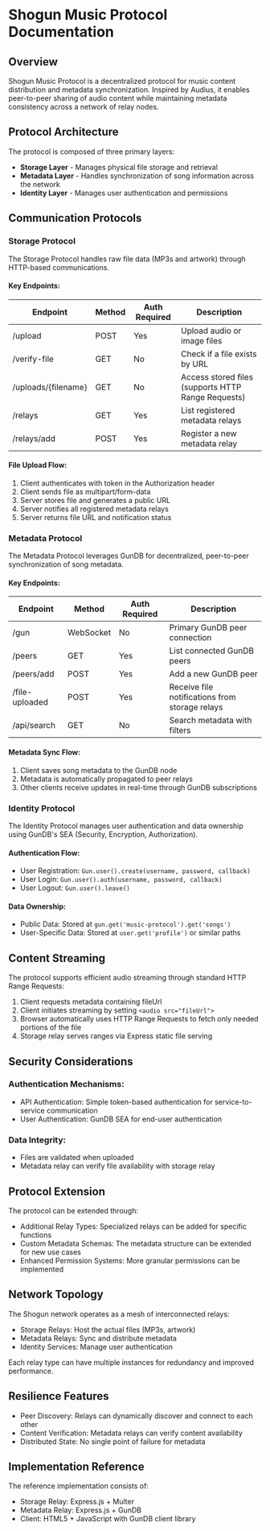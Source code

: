 # Shogun Music Protocol Documentation

## Overview
Shogun Music Protocol is a decentralized protocol for music content distribution and metadata synchronization. Inspired by Audius, it enables peer-to-peer sharing of audio content while maintaining metadata consistency across a network of relay nodes.

## Protocol Architecture
The protocol is composed of three primary layers:
- **Storage Layer** - Manages physical file storage and retrieval
- **Metadata Layer** - Handles synchronization of song information across the network  
- **Identity Layer** - Manages user authentication and permissions

## Communication Protocols

### Storage Protocol
The Storage Protocol handles raw file data (MP3s and artwork) through HTTP-based communications.

#### Key Endpoints:
| Endpoint | Method | Auth Required | Description |
|----------|--------|--------------|-------------|
| /upload | POST | Yes | Upload audio or image files |
| /verify-file | GET | No | Check if a file exists by URL |
| /uploads/{filename} | GET | No | Access stored files (supports HTTP Range Requests) |
| /relays | GET | Yes | List registered metadata relays |
| /relays/add | POST | Yes | Register a new metadata relay |

#### File Upload Flow:
1. Client authenticates with token in the Authorization header
2. Client sends file as multipart/form-data
3. Server stores file and generates a public URL
4. Server notifies all registered metadata relays
5. Server returns file URL and notification status

### Metadata Protocol
The Metadata Protocol leverages GunDB for decentralized, peer-to-peer synchronization of song metadata.

#### Key Endpoints:
| Endpoint | Method | Auth Required | Description |
|----------|--------|--------------|-------------|
| /gun | WebSocket | No | Primary GunDB peer connection |
| /peers | GET | Yes | List connected GunDB peers |
| /peers/add | POST | Yes | Add a new GunDB peer |
| /file-uploaded | POST | Yes | Receive file notifications from storage relays |
| /api/search | GET | No | Search metadata with filters |

#### Metadata Sync Flow:
1. Client saves song metadata to the GunDB node
2. Metadata is automatically propagated to peer relays
3. Other clients receive updates in real-time through GunDB subscriptions

### Identity Protocol
The Identity Protocol manages user authentication and data ownership using GunDB's SEA (Security, Encryption, Authorization).

#### Authentication Flow:
- User Registration: `Gun.user().create(username, password, callback)`
- User Login: `Gun.user().auth(username, password, callback)`
- User Logout: `Gun.user().leave()`

#### Data Ownership:
- Public Data: Stored at `gun.get('music-protocol').get('songs')`
- User-Specific Data: Stored at `user.get('profile')` or similar paths

## Content Streaming
The protocol supports efficient audio streaming through standard HTTP Range Requests:
1. Client requests metadata containing fileUrl
2. Client initiates streaming by setting `<audio src="fileUrl">`
3. Browser automatically uses HTTP Range Requests to fetch only needed portions of the file
4. Storage relay serves ranges via Express static file serving

## Security Considerations

### Authentication Mechanisms:
- API Authentication: Simple token-based authentication for service-to-service communication
- User Authentication: GunDB SEA for end-user authentication

### Data Integrity:
- Files are validated when uploaded
- Metadata relay can verify file availability with storage relay

## Protocol Extension
The protocol can be extended through:
- Additional Relay Types: Specialized relays can be added for specific functions
- Custom Metadata Schemas: The metadata structure can be extended for new use cases
- Enhanced Permission Systems: More granular permissions can be implemented

## Network Topology
The Shogun network operates as a mesh of interconnected relays:
- Storage Relays: Host the actual files (MP3s, artwork)
- Metadata Relays: Sync and distribute metadata
- Identity Services: Manage user authentication

Each relay type can have multiple instances for redundancy and improved performance.

## Resilience Features
- Peer Discovery: Relays can dynamically discover and connect to each other
- Content Verification: Metadata relays can verify content availability
- Distributed State: No single point of failure for metadata

## Implementation Reference
The reference implementation consists of:
- Storage Relay: Express.js + Multer
- Metadata Relay: Express.js + GunDB
- Client: HTML5 + JavaScript with GunDB client library
